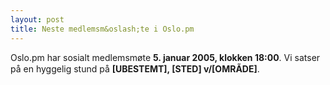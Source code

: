 ```yaml
---
layout: post
title: Neste medlemsm&oslash;te i Oslo.pm
---
```

<p>Oslo.pm har sosialt medlemsmøte <strong>5. januar 2005, klokken
18:00</strong>. Vi satser på en hyggelig stund på
<strong>[UBESTEMT], [STED] v/[OMRÃDE]</strong>.</p>

